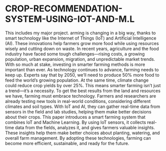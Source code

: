 # CROP-RECOMMENDATION-SYSTEM-USING-IOT-AND-M.L
This includes my major project.
arming is changing in a big way, thanks to smart technology like the Internet of Things (IoT) 
and Artificial Intelligence (AI). These innovations help farmers grow more food while using 
resources wisely and cutting down on waste. 
In recent years, agriculture and the food industry have faced some tough challenges—rising 
costs, a growing population, urban expansion, migration, and unpredictable market trends. With 
so much at stake, investing in smarter farming methods is more important than ever. 
As technology continues to advance, farming needs to keep up. Experts say that by 2050, we’ll 
need to produce 50% more food to feed the world’s growing population. At the same time, 
climate change could reduce crop yields by over 25%. This means smarter farming isn’t just a 
trend—it’s a necessity. 
To get the best results from the land and resources we have, farming must embrace technology. 
Farmers and researchers are already testing new tools in real-world conditions, considering 
different climates and soil types. With IoT and AI, they can gather real-time data from sensors in 
the field and lab studies, helping them make better decisions about their crops. 
This paper introduces a smart farming system that combines IoT and Machine Learning. By 
using IoT sensors, it collects real-time data from the fields, analyzes it, and gives farmers 
valuable insights. These insights help them make better choices about planting, watering, and 
overall farm management. By adopting these technologies, farming can become more efficient, 
sustainable, and ready for the future.

